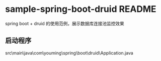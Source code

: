 # sample-spring-boot-druid README
spring boot + druid 的使用范例，展示数据库连接池监控效果

## 启动程序
src\main\java\com\youming\spring\boot\druid\Application.java


